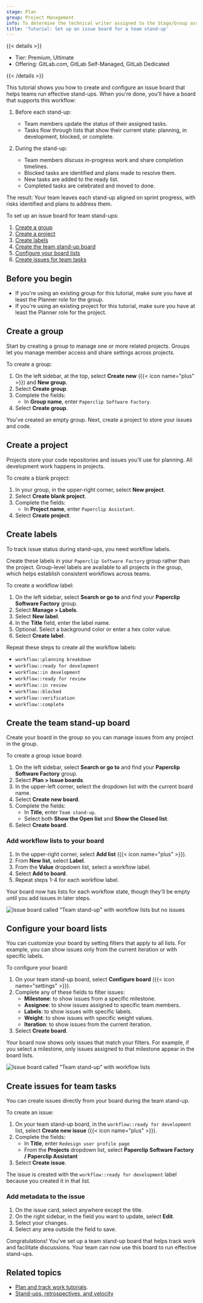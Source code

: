```yaml
---
stage: Plan
group: Project Management
info: To determine the technical writer assigned to the Stage/Group associated with this page, see https://handbook.gitlab.com/handbook/product/ux/technical-writing/#assignments
title: 'Tutorial: Set up an issue board for a team stand-up'
---
```


{{< details >}}

- Tier: Premium, Ultimate
- Offering: GitLab.com, GitLab Self-Managed, GitLab Dedicated

{{< /details >}}

<!-- vale gitlab_base.FutureTense = NO -->

This tutorial shows you how to create and configure an issue board that helps teams run effective stand-ups.
When you're done, you'll have a board that supports this workflow:

1. Before each stand-up:

   - Team members update the status of their assigned tasks.
   - Tasks flow through lists that show their current state: planning, in development, blocked, or complete.

1. During the stand-up:

   - Team members discuss in-progress work and share completion timelines.
   - Blocked tasks are identified and plans made to resolve them.
   - New tasks are added to the ready list.
   - Completed tasks are celebrated and moved to done.

The result: Your team leaves each stand-up aligned on sprint progress, with risks identified and plans to address them.

To set up an issue board for team stand-ups:

1. [Create a group](#create-a-group)
1. [Create a project](#create-a-project)
1. [Create labels](#create-labels)
1. [Create the team stand-up board](#create-the-team-stand-up-board)
1. [Configure your board lists](#configure-your-board-lists)
1. [Create issues for team tasks](#create-issues-for-team-tasks)

## Before you begin

- If you're using an existing group for this tutorial, make sure you have at least the Planner role for the group.
- If you're using an existing project for this tutorial, make sure you have at least the Planner role for the project.

## Create a group

Start by creating a group to manage one or more related projects.
Groups let you manage member access and share settings across projects.

To create a group:

1. On the left sidebar, at the top, select **Create new** ({{< icon name="plus" >}}) and **New group**.
1. Select **Create group**.
1. Complete the fields:
   - In **Group name**, enter `Paperclip Software Factory`.
1. Select **Create group**.

You've created an empty group.
Next, create a project to store your issues and code.

## Create a project

Projects store your code repositories and issues you'll use for planning.
All development work happens in projects.

To create a blank project:

1. In your group, in the upper-right corner, select **New project**.
1. Select **Create blank project**.
1. Complete the fields:
   - In **Project name**, enter `Paperclip Assistant`.
1. Select **Create project**.

## Create labels

To track issue status during stand-ups, you need workflow labels.

Create these labels in your `Paperclip Software Factory` group rather than the project.
Group-level labels are available to all projects in the group, which helps establish consistent
workflows across teams.

To create a workflow label:

1. On the left sidebar, select **Search or go to** and find your **Paperclip Software Factory** group.
1. Select **Manage > Labels**.
1. Select **New label**.
1. In the **Title** field, enter the label name.
1. Optional. Select a background color or enter a hex color value.
1. Select **Create label**.

Repeat these steps to create all the workflow labels:

- `workflow::planning breakdown`
- `workflow::ready for development`
- `workflow::in development`
- `workflow::ready for review`
- `workflow::in review`
- `workflow::blocked`
- `workflow::verification`
- `workflow::complete`

## Create the team stand-up board

Create your board in the group so you can manage issues from any project in the group.

To create a group issue board:

1. On the left sidebar, select **Search or go to** and find your **Paperclip Software Factory** group.
1. Select **Plan > Issue boards**.
1. In the upper-left corner, select the dropdown list with the current board name.
1. Select **Create new board**.
1. Complete the fields:
   - In **Title**, enter `Team stand-up`.
   - Select both **Show the Open list** and **Show the Closed list**.
1. Select **Create board**.

### Add workflow lists to your board

1. In the upper-right corner, select **Add list** ({{< icon name="plus" >}}).
1. From **New list**, select **Label**.
1. From the **Value** dropdown list, select a workflow label.
1. Select **Add to board**.
1. Repeat steps 1-4 for each workflow label.

Your board now has lists for each workflow state, though they'll be empty until you add issues in later steps.

![Issue board called "Team stand-up" with workflow lists but no issues](img/team_standup_board_with_workflow_lists_v17_8.png)

## Configure your board lists

You can customize your board by setting filters that apply to all lists.
For example, you can show issues only from the current iteration or with specific labels.

To configure your board:

1. On your team stand-up board, select **Configure board** ({{< icon name="settings" >}}).
1. Complete any of these fields to filter issues:
   - **Milestone**: to show issues from a specific milestone.
   - **Assignee**: to show issues assigned to specific team members.
   - **Labels**: to show issues with specific labels.
   - **Weight**: to show issues with specific weight values.
   - **Iteration**: to show issues from the current iteration.
1. Select **Create board**.

Your board now shows only issues that match your filters.
For example, if you select a milestone, only issues assigned to that milestone appear in the board lists.

![Issue board called "Team stand-up" with workflow lists](img/team_standup_board_with_workflow_lists_v17_8.png)

## Create issues for team tasks

You can create issues directly from your board during the team stand-up.

To create an issue:

1. On your team stand-up board, in the `workflow::ready for development` list, select **Create new issue** ({{< icon name="plus" >}}).
1. Complete the fields:
   - In **Title**, enter `Redesign user profile page`
   - From the **Projects** dropdown list, select **Paperclip Software Factory / Paperclip Assistant**
1. Select **Create issue**.

The issue is created with the `workflow::ready for development` label because you created it in that list.

### Add metadata to the issue

1. On the issue card, select anywhere except the title.
1. On the right sidebar, in the field you want to update, select **Edit**.
1. Select your changes.
1. Select any area outside the field to save.

Congratulations!
You've set up a team stand-up board that helps track work and facilitate discussions.
Your team can now use this board to run effective stand-ups.

## Related topics

- [Plan and track work tutorials](../plan_and_track.md).
- [Stand-ups, retrospectives, and velocity](../scrum_events/standups_retrospectives_velocity.md)
